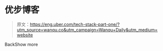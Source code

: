 # 优步博客

> 原文：<https://eng.uber.com/tech-stack-part-one/?utm_source=wanqu.co&utm_campaign=Wanqu+Daily&utm_medium=website>

<title>Dropdown Icon</title>BackShow more